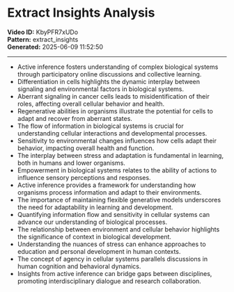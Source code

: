 # Extract Insights Analysis

**Video ID:** KbyPFR7xUDo  
**Pattern:** extract_insights  
**Generated:** 2025-06-09 11:52:50  

---

- Active inference fosters understanding of complex biological systems through participatory online discussions and collective learning.
- Differentiation in cells highlights the dynamic interplay between signaling and environmental factors in biological systems.
- Aberrant signaling in cancer cells leads to misidentification of their roles, affecting overall cellular behavior and health.
- Regenerative abilities in organisms illustrate the potential for cells to adapt and recover from aberrant states.
- The flow of information in biological systems is crucial for understanding cellular interactions and developmental processes.
- Sensitivity to environmental changes influences how cells adapt their behavior, impacting overall health and function.
- The interplay between stress and adaptation is fundamental in learning, both in humans and lower organisms.
- Empowerment in biological systems relates to the ability of actions to influence sensory perceptions and responses.
- Active inference provides a framework for understanding how organisms process information and adapt to their environments.
- The importance of maintaining flexible generative models underscores the need for adaptability in learning and development.
- Quantifying information flow and sensitivity in cellular systems can advance our understanding of biological processes.
- The relationship between environment and cellular behavior highlights the significance of context in biological development.
- Understanding the nuances of stress can enhance approaches to education and personal development in human contexts.
- The concept of agency in cellular systems parallels discussions in human cognition and behavioral dynamics.
- Insights from active inference can bridge gaps between disciplines, promoting interdisciplinary dialogue and research collaboration.